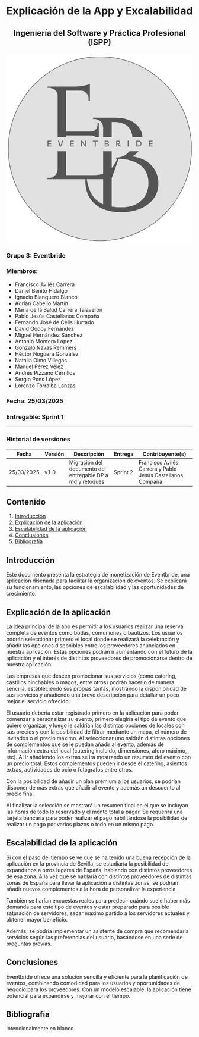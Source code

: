 # <p style="text-align: center;">Explicación de la App y Excalabilidad</p>
## <p style="text-align: center;">Ingeniería del Software y Práctica Profesional (ISPP)</p>
<center><img src="../img/Eventbride.png"></center>

### Grupo 3: Eventbride

### Miembros:
- Francisco Avilés Carrera
- Daniel Benito Hidalgo
- Ignacio Blanquero Blanco
- Adrián Cabello Martín
- María de la Salud Carrera Talaverón
- Pablo Jesús Castellanos Compaña
- Fernando José de Celis Hurtado
- David Godoy Fernández
- Miguel Hernández Sánchez
- Antonio Montero López
- Gonzalo Navas Remmers
- Héctor Noguera González
- Natalia Olmo Villegas
- Manuel Pérez Vélez
- Andrés Pizzano Cerrillos
- Sergio Pons López
- Lorenzo Torralba Lanzas

### Fecha: 25/03/2025

### Entregable: Sprint 1

---

### Historial de versiones

|Fecha |Versión |Descripción |Entrega |Contribuyente(s) |
| - | - | - | - | - |
|25/03/2025|v1.0|Migración del documento del entregable DP a md y retoques| Sprint 2 | Francisco Avilés Carrera y Pablo Jesús Castellanos Compaña |

## Contenido 

1. [Introducción ](#intro)
2. [Explicación de la aplicación](#id1)
3. [Escalabilidad de la aplicación](#id2)
4. [Conclusiones](#id3)
5. [Bibliografía ](#bib)

 
<div id='intro'></div>

## Introducción 

Este documento presenta la estrategia de monetización de Eventbride, una aplicación diseñada para facilitar la organización de eventos. Se explicará su funcionamiento, las opciones de escalabilidad y las oportunidades de crecimiento.

<div id='id1'></div>

## Explicación de la aplicación

La idea principal de la app es permitir a los usuarios realizar una reserva completa de
eventos como bodas, comuniones o bautizos. Los usuarios podrán seleccionar primero
el local donde se realizará la celebración y añadir las opciones disponibles entre los
proveedores anunciados en nuestra aplicación. Estas opciones podrán ir aumentando
con el futuro de la aplicación y el interés de distintos proveedores de promocionarse
dentro de nuestra aplicación.

Las empresas que deseen promocionar sus servicios (como catering, castillos
hinchables o magos, entre otros) podrán hacerlo de manera sencilla, estableciendo sus
propias tarifas, mostrando la disponibilidad de sus servicios y añadiendo una breve
descripción para detallar un poco mejor el servicio ofrecido.

El usuario debería estar registrado primero en la aplicación para poder comenzar a
personalizar su evento, primero elegiría el tipo de evento que quiere organizar, y luego le
saldrían las distintas opciones de locales con sus precios y con la posibilidad de filtrar
mediante un mapa, el número de invitados o el precio máximo. Al seleccionar uno
saldrán distintas opciones de complementos que se le puedan añadir al evento, además
de información extra del local (catering incluido, dimensiones, aforo máximo, etc). Al ir
añadiendo los extras se ira mostrando un resumen del evento con un precio total. Estos
complementos pueden ir desde el catering, asientos extras, actividades de ocio o
fotógrafos entre otros.

Con la posibilidad de añadir un plan premium a los usuarios, se podrían disponer de más
extras que añadir al evento y además un descuento al precio final.

Al finalizar la selección se mostrará un resumen final en el que se incluyan las horas de
todo lo reservado y el monto total a pagar. Se requerirá una tarjeta bancaria para poder
realizar el pago habilitándose la posibilidad de realizar un pago por varios plazos o todo
en un mismo pago.

<div id='id2'></div>

## Escalabilidad de la aplicación

Si con el paso del tiempo se ve que se ha tenido una buena recepción de la aplicación
en la provincia de Sevilla, se estudiaría la posibilidad de expandirnos a otros lugares de
España, hablando con distintos proveedores de esa zona. A la vez que se hablaría con
distintos proveedores de distintas zonas de España para llevar la aplicación a distintas
zonas, se podrían añadir nuevos complementos a la hora de personalizar la experiencia.

También se harían encuestas reales para predecir cuándo suele haber más demanda
para este tipo de eventos y estar preparado para posible saturación de servidores, sacar
máximo partido a los servidores actuales y obtener mayor beneficio.

Además, se podría implementar un asistente de compra que recomendaría servicios según las preferencias del usuario, basándose en una serie de preguntas previas.

<div id='id3'></div>

## Conclusiones

Eventbride ofrece una solución sencilla y eficiente para la planificación de eventos, combinando comodidad para los usuarios y oportunidades de negocio para los proveedores. Con un modelo escalable, la aplicación tiene potencial para expandirse y mejorar con el tiempo.

<div id='bib'></div>

## Bibliografía 

Intencionalmente en blanco.